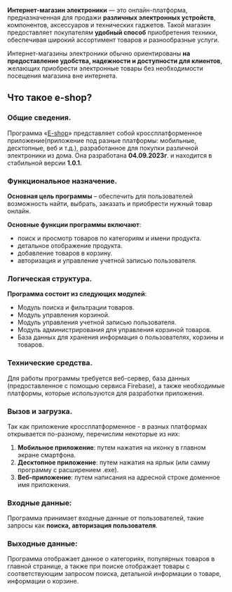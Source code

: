 **Интернет-магазин электроники** — это онлайн-платформа, предназначенная для продажи **различных электронных устройств**, компонентов, аксессуаров и технических гаджетов. Такой магазин предоставляет покупателям **удобный способ** приобретения техники, обеспечивая широкий ассортимент товаров и разнообразные услуги.

Интернет-магазины электроники обычно ориентированы **на предоставление удобства, надежности и доступности для клиентов**, желающих приобрести электронные товары без необходимости посещения магазина вне интернета.

## Что такое e-shop?
### Общие сведения.
Программа «[E-shop](https://github.com/Forumbit/e_shop/)» представляет собой кроссплатформенное приложение(приложение под разные платформы: мобильные, десктопные, веб и т.д.), разработанное для покупки различной электроники из дома. Она разработана **04.09.2023г**. и находится в стабильной версии **1.0.1.**

### Функциональное назначение.
**Основная цель программы** – обеспечить для пользователей возможность найти, выбрать, заказать и приобрести нужный товар онлайн. 

**Основные функции программы включают**:
- поиск и просмотр товаров по категориям и имени продукта.
- детальное отображение продукта.
- добавление товаров в корзину.
- авторизация и управление учетной записью пользователя.

### Логическая структура.
**Программа состоит из следующих модулей**:
- Модуль поиска и фильтрации товаров.
- Модуль управления корзиной.
- Модуль управления учетной записью пользователя.
- Модуль администрирования для управления корзиной товаров.
- База данных для хранения информация о пользователях, корзины и товаров.

### Технические средства.
Для работы программы требуется веб-сервер, база данных (предоставленное с помощью сервиса Firebase), а также необходимые платформы, которые используются для разработки приложения.


### Вызов и загрузка.

Так как приложение кроссплатформенное - в разных платформах открывается по-разному, перечислим некоторые из них:
 1.	**Мобильное приложение**: путем нажатия на иконку в главном экране смартфона.
 2.	**Десктопное приложение**: путем нажатия на ярлык (или самму программу с расширением .exe).
 3.	**Веб-приложение**: путем написания на адресной строке доменное имя приложения.

### Входные данные:
Программа принимает входные данные от пользователей, такие запросы как **поиска, авторизация пользователя**.

### Выходные данные:
Программа отображает данное о категориях, популярных товаров в главной странице, а также при поиске отображает товары с соответствующим запросом поиска, детальной информации о товаре, информации о корзине.

